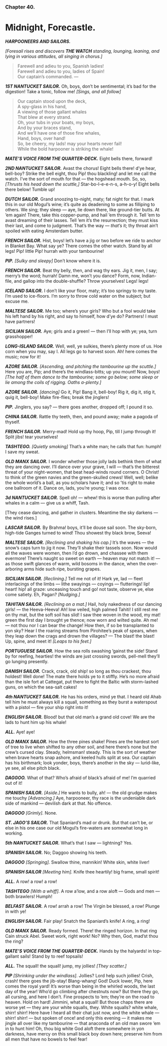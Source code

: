 ### Chapter 40.
Midnight, Forecastle.
=====================

*__HARPOONEERS AND SAILORS.__*

*[Foresail rises and discovers __THE WATCH__ standing, lounging, leaning, and lying
in various attitudes, all singing in chorus.]*

> Farewell and adieu to you, Spanish ladies!  
> Farewell and adieu to you, ladies of Spain!  
> Our captain’s commanded. —   

*__1ST NANTUCKET SAILOR.__* Oh, boys, don’t be sentimental; it’s bad for the
digestion! Take a tonic, follow me! *[Sings, and all follow]*

> Our captain stood upon the deck,   
> A spy-glass in his hand,   
> A viewing of those gallant whales   
> That blew at every strand.   
> Oh, your tubs in your boats, my boys,   
> And by your braces stand,   
> And we’ll have one of those fine whales,   
> Hand, boys, over hand!   
> So, be cheery, my lads! may your hearts never fail!   
> While the bold harpooner is striking the whale!   

*__MATE’S VOICE FROM THE QUARTER-DECK.__* Eight bells there, forward!

*__2ND NANTUCKET SAILOR.__* Avast the chorus! Eight bells there! d’ye hear,
bell-boy? Strike the bell eight, thou Pip! thou blackling! and let me call the
watch. I’ve the sort of mouth for that — the hogshead mouth.  So, so, *[Thrusts
his head down the scuttle,]* Star-bo-l-e-e-n-s, a-h-o-y!  Eight bells there
below! Tumble up!

*__DUTCH SAILOR.__* Grand snoozing to-night, maty; fat night for that. I
mark this in our old Mogul’s wine; it’s quite as deadening to some as
filliping to others. We sing; they sleep — aye, lie down there, like
ground-tier butts. At ’em again! There, take this copper-pump, and hail
’em through it. Tell ’em to avast dreaming of their lasses. Tell ’em
it’s the resurrection; they must kiss their last, and come to judgment.
That’s the way — *that’s* it; thy throat ain’t spoiled with eating
Amsterdam butter.

*__FRENCH SAILOR.__* Hist, boys! let’s have a jig or two before we ride to
anchor in Blanket Bay. What say ye? There comes the other watch. Stand by all
legs! Pip! little Pip! hurrah with your tambourine!

*__PIP.__ [Sulky and sleepy]* Don’t know where it is.

*__FRENCH SAILOR.__* Beat thy belly, then, and wag thy ears. Jig it, men, I
say; merry’s the word; hurrah! Damn me, won’t you dance? Form, now,
Indian-file, and gallop into the double-shuffle? Throw yourselves! Legs!  legs!

*__ICELAND SAILOR.__* I don’t like your floor, maty; it’s too springy to my
taste. I’m used to ice-floors. I’m sorry to throw cold water on the subject;
but excuse me.

*__MALTESE SAILOR.__* Me too; where’s your girls? Who but a fool would take his
left hand by his right, and say to himself, how d’ye do? Partners! I must have
partners!

*__SICILIAN SAILOR.__* Aye; girls and a green! — then I’ll hop with ye; yea,
turn grasshopper!

*__LONG-ISLAND SAILOR.__* Well, well, ye sulkies, there’s plenty more of us.
Hoe corn when you may, say I. All legs go to harvest soon. Ah! here comes the
music; now for it!

*__AZORE SAILOR.__ [Ascending, and pitching the tambourine up the scuttle.]*
Here you are, Pip; and there’s the windlass-bitts; up you mount! Now, boys!
*[The half of them dance to the tambourine; some go below; some sleep or lie
among the coils of rigging. Oaths a-plenty.]*

*__AZORE SAILOR.__ [dancing]* Go it, Pip! Bang it, bell-boy! Rig it, dig it,
stig it, quig it, bell-boy! Make fire-flies; break the jinglers!

*__PIP.__* Jinglers, you say? — there goes another, dropped off; I pound it so.

*__CHINA SAILOR.__* Rattle thy teeth, then, and pound away; make a pagoda of
thyself.

*__FRENCH SAILOR.__* Merry-mad! Hold up thy hoop, Pip, till I jump through it!
Split jibs! tear yourselves!

*__TASHTEGO.__ [Quietly smoking]* That’s a white man; he calls that fun: humph!
I save my sweat.

*__OLD MANX SAILOR.__* I wonder whether those jolly lads bethink them of what
they are dancing over. I’ll dance over your grave, I will — that’s the
bitterest threat of your night-women, that beat head-winds round corners. O
Christ! to think of the green navies and the green-skulled crews! Well, well;
belike the whole world’s a ball, as you scholars have it; and so ’tis right to
make one ballroom of it. Dance on, lads, you’re young; I was once.

*__3d NANTUCKET SAILOR.__* Spell oh! — whew! this is worse than pulling after
whales in a calm — give us a whiff, Tash.

[They cease dancing, and gather in clusters. Meantime the sky darkens — the
wind rises.]

*__LASCAR SAILOR.__* By Brahma! boys, it’ll be douse sail soon. The sky-born,
high-tide Ganges turned to wind! Thou showest thy black brow, Seeva!

*__MALTESE SAILOR.__ [Reclining and shaking his cap.]* It’s the waves — the
snow’s caps turn to jig it now. They’ll shake their tassels soon. Now would all
the waves were women, then I’d go drown, and chassee with them evermore!
There’s naught so sweet on earth — heaven may not match it! — as those swift
glances of warm, wild bosoms in the dance, when the over-arboring arms hide
such ripe, bursting grapes.

*__SICILIAN SAILOR.__ [Reclining.]* Tell me not of it! Hark ye, lad — fleet
interlacings of the limbs — lithe swayings — coyings — flutterings! lip!
heart! hip! all graze: unceasing touch and go! not taste, observe ye, else come
satiety. Eh, Pagan? *[Nudging.]*

*__TAHITAN SAILOR.__ [Reclining on a mat.]* Hail, holy nakedness of our dancing
girls! — the Heeva-Heeva! Ah! low veiled, high palmed Tahiti! I still rest me
on thy mat, but the soft soil has slid! I saw thee woven in the wood, my mat!
green the first day I brought ye thence; now worn and wilted quite. Ah me! —
not thou nor I can bear the change! How then, if so be transplanted to yon sky?
Hear I the roaring streams from Pirohitee’s peak of spears, when they leap down
the crags and drown the villages? — The blast! the blast! Up, spine, and meet
it! *[Leaps to his feet.]*

*__PORTUGUESE SAILOR.__* How the sea rolls swashing ’gainst the side! Stand by
for reefing, hearties! the winds are just crossing swords, pell-mell they’ll go
lunging presently.

*__DANISH SAILOR.__* Crack, crack, old ship! so long as thou crackest, thou
holdest! Well done! The mate there holds ye to it stiffly. He’s no more afraid
than the isle fort at Cattegat, put there to fight the Baltic with storm-lashed
guns, on which the sea-salt cakes!

*__4th NANTUCKET SAILOR.__* He has his orders, mind ye that. I heard old Ahab
tell him he must always kill a squall, something as they burst a waterspout
with a pistol — fire your ship right into it!

*__ENGLISH SAILOR.__* Blood! but that old man’s a grand old cove! We are the
lads to hunt him up his whale!

*__ALL.__* Aye! aye!

*__OLD MANX SAILOR.__* How the three pines shake! Pines are the hardest sort of
tree to live when shifted to any other soil, and here there’s none but the
crew’s cursed clay. Steady, helmsman! steady. This is the sort of weather when
brave hearts snap ashore, and keeled hulls split at sea.  Our captain has his
birthmark; look yonder, boys, there’s another in the sky — lurid-like, ye see,
all else pitch black.

*__DAGGOO.__* What of that? Who’s afraid of black’s afraid of me! I’m quarried
out of it!

*__SPANISH SAILOR.__ [Aside.]* He wants to bully, ah! — the old grudge makes me
touchy *[Advancing.]* Aye, harpooneer, thy race is the undeniable dark side of
mankind — devilish dark at that. No offence.

*__DAGGOO__ [Grimly].* None.

*__ST. JAGO’S SAILOR.__* That Spaniard’s mad or drunk. But that can’t be, or
else in his one case our old Mogul’s fire-waters are somewhat long in
working.

*__5th NANTUCKET SAILOR.__* What’s that I saw — lightning? Yes.

*__SPANISH SAILOR.__* No; Daggoo showing his teeth.

*__DAGGOO__ [Springing].* Swallow thine, mannikin! White skin, white liver!

*__SPANISH SAILOR__ [Meeting him].* Knife thee heartily! big frame, small
spirit!

*__ALL.__* A row! a row! a row!

*__TASHTEGO__ [With a whiff].* A row a’low, and a row aloft — Gods and men —
both brawlers! Humph!

*__BELFAST SAILOR.__* A row! arrah a row! The Virgin be blessed, a row! Plunge
in with ye!

*__ENGLISH SAILOR.__* Fair play! Snatch the Spaniard’s knife! A ring, a ring!

*__OLD MANX SAILOR.__* Ready formed. There! the ringed horizon. In that ring
Cain struck Abel. Sweet work, right work! No? Why then, God, mad’st thou the
ring?

*__MATE’S VOICE FROM THE QUARTER-DECK.__* Hands by the halyards! in top-gallant
sails! Stand by to reef topsails!

*__ALL.__* The squall! the squall! jump, my jollies! *[They scatter.]*


*__PIP__ [Shrinking under the windlass].* Jollies? Lord help such jollies!
Crish, crash! there goes the jib-stay! Blang-whang! God! Duck lower, Pip, here
comes the royal yard! It’s worse than being in the whirled woods, the last day
of the year! Who’d go climbing after chestnuts now?  But there they go, all
cursing, and here I don’t. Fine prospects to ’em; they’re on the road to
heaven. Hold on hard! Jimmini, what a squall!  But those chaps there are worse
yet — they are your white squalls, they.  White squalls? white whale, shirr!
shirr! Here have I heard all their chat just now, and the white whale — shirr!
shirr! — but spoken of once! and only this evening — it makes me jingle all
over like my tambourine — that anaconda of an old man swore ’em in to hunt him!
Oh, thou big white God aloft there somewhere in yon darkness, have mercy on
this small black boy down here; preserve him from all men that have no bowels
to feel fear!

